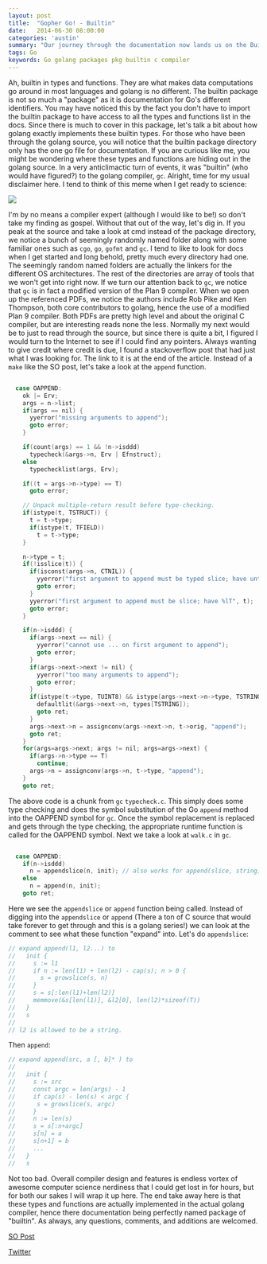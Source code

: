```yaml
---
layout: post
title:  "Gopher Go! - Builtin"
date:   2014-06-30 08:00:00
categories: 'austin'
summary: "Our journey through the documentation now lands us on the Builtin package. In today's article we will explore how the Builtin in package works."
tags: Go
keywords: Go golang packages pkg builtin c compiler
---
```


Ah, builtin in types and functions. They are what makes data computations go around in most languages and golang is no different. The builtin package is not so much a "package" as it is documentation for Go's different identifiers. You may have noticed this by the fact you don't have to import the builtin package to have access to all the types and functions list in the docs. Since there is much to cover in this package, let's talk a bit about how golang exactly implements these builtin types. For those who have been through the golang source, you will notice that the builtin package directory only has the one go file for documentation. If you are curious like me, you might be wondering where these types and functions are hiding out in the golang source. In a very anticlimactic turn of events, it was "builtin" (who would have figured?) to the golang compiler, `gc`. Alright, time for my usual disclaimer here. I tend to think of this meme when I get ready to science:

![](http://thumbpress.com/wp-content/uploads/2013/05/I-Have-No-Idea-What-Im-Doing-1.jpg)

I'm by no means a compiler expert (although I would like to be!) so don't take my finding as gospel. Without that out of the way, let's dig in. If you peak at the source and take a look at cmd instead of the package directory, we notice a bunch of seemingly randomly named folder along with some familiar ones such as `cgo`, `go`, `gofmt` and `gc`. I tend to like to look for docs when I get started and long behold, pretty much every directory had one. The seemingly random named folders are actually the linkers for the different OS architectures. The rest of the directories are array of tools that we won't get into right now. If we turn our attention back to `gc`, we notice that `gc` is in fact a modified version of the Plan 9 compiler. When we open up the referenced PDFs, we notice the authors include Rob Pike and Ken Thompson, both core contributors to golang, hence the use of a modified Plan 9 compiler. Both PDFs are pretty high level and about the original C compiler, but are interesting reads none the less. Normally my next would be to just to read through the source, but since there is quite a bit, I figured I would turn to the Internet to see if I could find any pointers. Always wanting to give credit where credit is due, I found a stackoverflow post that had just what I was looking for. The link to it is at the end of the article. Instead of a `make` like the SO post, let's take a look at the `append` function.

```cpp

  case OAPPEND:
    ok |= Erv;
    args = n->list;
    if(args == nil) {
      yyerror("missing arguments to append");
      goto error;
    }

    if(count(args) == 1 && !n->isddd)
      typecheck(&args->n, Erv | Efnstruct);
    else
      typechecklist(args, Erv);

    if((t = args->n->type) == T)
      goto error;

    // Unpack multiple-return result before type-checking.
    if(istype(t, TSTRUCT)) {
      t = t->type;
      if(istype(t, TFIELD))
        t = t->type;
    }

    n->type = t;
    if(!isslice(t)) {
      if(isconst(args->n, CTNIL)) {
        yyerror("first argument to append must be typed slice; have untyped nil", t);
        goto error;
      }
      yyerror("first argument to append must be slice; have %lT", t);
      goto error;
    }

    if(n->isddd) {
      if(args->next == nil) {
        yyerror("cannot use ... on first argument to append");
        goto error;
      }
      if(args->next->next != nil) {
        yyerror("too many arguments to append");
        goto error;
      }
      if(istype(t->type, TUINT8) && istype(args->next->n->type, TSTRING)) {
        defaultlit(&args->next->n, types[TSTRING]);
        goto ret;
      }
      args->next->n = assignconv(args->next->n, t->orig, "append");
      goto ret;
    }
    for(args=args->next; args != nil; args=args->next) {
      if(args->n->type == T)
        continue;
      args->n = assignconv(args->n, t->type, "append");
    }
    goto ret;
```

The above code is a chunk from `gc` `typecheck.c`. This simply does some type checking and does the symbol substitution of the Go `append` method into the OAPPEND symbol for `gc`. Once the symbol replacement is replaced and gets through the type checking, the appropriate runtime function is called for the OAPPEND symbol. Next we take a look at `walk.c` in `gc`.

```cpp

  case OAPPEND:
    if(n->isddd)
      n = appendslice(n, init); // also works for append(slice, string).
    else
      n = append(n, init);
    goto ret;
```

Here we see the `appendslice` or `append` function being called. Instead of digging into the `appendslice` or `append` (There a ton of C source that would take forever to get through and this is a golang series!) we can look at the comment to see what these function "expand" into. Let's do `appendslice`:

```cpp
// expand append(l1, l2...) to
//   init {
//     s := l1
//     if n := len(l1) + len(l2) - cap(s); n > 0 {
//       s = growslice(s, n)
//     }
//     s = s[:len(l1)+len(l2)]
//     memmove(&s[len(l1)], &l2[0], len(l2)*sizeof(T))
//   }
//   s
//
// l2 is allowed to be a string.
```

Then `append`:

```cpp
// expand append(src, a [, b]* ) to
//
//   init {
//     s := src
//     const argc = len(args) - 1
//     if cap(s) - len(s) < argc {
//      s = growslice(s, argc)
//     }
//     n := len(s)
//     s = s[:n+argc]
//     s[n] = a
//     s[n+1] = b
//     ...
//   }
//   s
```

Not too bad. Overall compiler design and features is endless vortex of awesome computer science nerdiness that I could get lost in for hours, but for both our sakes I will wrap it up here. The end take away here is that these types and functions are actually implemented in the actual golang compiler, hence there documentation being perfectly named package of "builtin". As always, any questions, comments, and additions are welcomed.

[SO Post](http://stackoverflow.com/questions/18512781/built-in-source-code-location)

[Twitter](https://twitter.com/acmacalister)